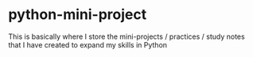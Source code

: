 # python-mini-project
This is basically where I store the mini-projects / practices / study notes that I have created to expand my skills in Python
